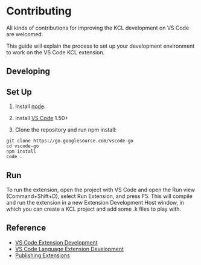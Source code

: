 # Contributing

All kinds of contributions for improving the KCL development on VS Code are welcomed.

This guide will explain the process to set up your development environment to work on the VS Code KCL extension.

## Developing

## Set Up

1. Install [node](https://nodejs.org/en/).

2. Install [VS Code](https://code.visualstudio.com/download) 1.50+

2. Clone the repository and run npm install:

```
git clone https://go.googlesource.com/vscode-go
cd vscode-go
npm install
code .
```

## Run

To run the extension, open the project with VS Code and open the Run view (Command+Shift+D), select Run Extension, and press F5. This will compile and run the extension in a new Extension Development Host window, in which you can create a KCL project and add some .k files to play with.

## Reference

- [VS Code Extension Development](https://code.visualstudio.com/api/extension-guides/overview)
- [VS Code Language Extension Development](https://code.visualstudio.com/api/language-extensions/overview)
- [Publishing Extensions](https://code.visualstudio.com/api/working-with-extensions/publishing-extension)
